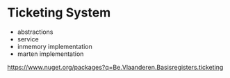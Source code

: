 # Ticketing System
- abstractions
- service
- inmemory implementation
- marten implementation

https://www.nuget.org/packages?q=Be.Vlaanderen.Basisregisters.ticketing
